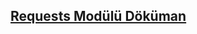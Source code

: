 <h2><a href="https://github.com/lqm33/docs/tree/master/requests">Requests Modülü Döküman</a></h2>
<p>&nbsp;</p>
